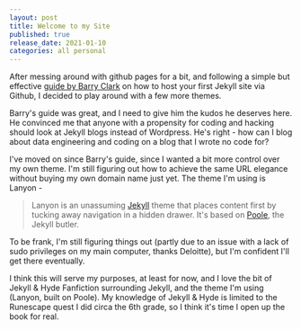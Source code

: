 ```yaml
---
layout: post
title: Welcome to my Site
published: true
release_date: 2021-01-10
categories: all personal
---
```


After messing around with github pages for a bit, and following a simple but effective [guide by Barry Clark](https://github.com/barryclark/jekyll-now) on how to host your first Jekyll site via Github, I decided to play around with a few more themes. 

<!--excerpt-->

Barry's guide was great, and I need to give him the kudos he deserves here. He convinced me that anyone with a propensity for coding and hacking should look at Jekyll blogs instead of Wordpress. He's right - how can I blog about data engineering and coding on a blog that I wrote no code for? 

I've moved on since Barry's guide, since I wanted a bit more control over my own theme. I'm still figuring out how to achieve the same URL elegance without buying my own domain name just yet. The theme I'm using is Lanyon -

> Lanyon is an unassuming [Jekyll](http://jekyllrb.com) theme that places content first by tucking away navigation in a hidden drawer. It's based on [Poole](http://getpoole.com), the Jekyll butler.

To be frank, I'm still figuring things out (partly due to an issue with a lack of sudo privileges on my main computer, thanks Deloitte), but I'm confident I'll get there eventually. 

I think this will serve my purposes, at least for now, and I love the bit of Jekyll & Hyde Fanfiction surrounding Jekyll, and the theme I'm using (Lanyon, built on Poole). My knowledge of Jekyll & Hyde is limited to the Runescape quest I did circa the 6th grade, so I think it's time I open up the book for real. 